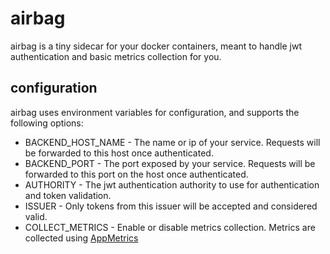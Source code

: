 # airbag
airbag is a tiny sidecar for your docker containers, meant to handle jwt authentication and basic metrics collection for you.

## configuration
airbag uses environment variables for configuration, and supports the following options:
* BACKEND_HOST_NAME - The name or ip of your service. Requests will be forwarded to this host once authenticated.
* BACKEND_PORT - The port exposed by your service. Requests will be forwarded to this port on the host once authenticated.
* AUTHORITY - The jwt authentication authority to use for authentication and token validation.
* ISSUER - Only tokens from this issuer will be accepted and considered valid.
* COLLECT_METRICS - Enable or disable metrics collection. Metrics are collected using [AppMetrics](https://github.com/AppMetrics/AppMetrics)
